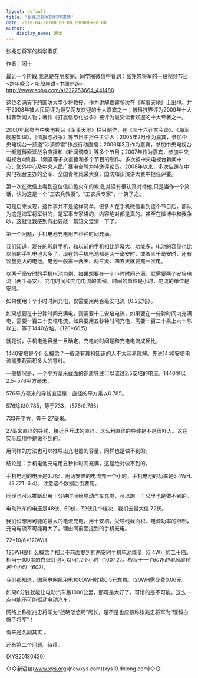 ```yaml
---
layout: default
title: '张兆忠将军的科学素质'
date: 2018-04-20T00:00:00.000000+08:00
author:
    display_name: 闲士
---
```


张兆忠将军的科学素质

作者：闲士

最近一个阶段,我总是在朋友圈、同学圈微信中看到：张兆忠将军的一段视频节目.<跨年晚会> 听局座讲<中国制造>.　　http://www.sohu.com/a/222753664_441488

这位名满天下的国防大学少将教授，作为讲解嘉宾多次在《军事天地》上出境。并于2003年被人民网评为最受网友欢迎的十大嘉宾之一；被科技界评为2009年十大科普新闻人物；著作《打赢信息化战争》被评为最受读者欢迎的十大专著之一。

2000年起参与中央电视台《军事天地》栏目制作，在《三十六计古今谈》、《海军舰船知识》、《情报与战争》等节目中担任主讲人；2005年2月作为嘉宾，参加中央电视台一频道“沙漠惊雷”作战行动直播；2006年3月作为嘉宾，参加中央电视台一频道科索沃战争直播和《新闻调查》等多个节目；2007年作为嘉宾，参加中央电视台4频道、1频道等多次直播和多个节目的制作。多次被中央电视台新闻中心、海外中心及中央人民广播电台聘为特邀评论员。2008年以来，多次应邀在中央电视台主办的全军、全国青年风采大赛、国防知识演讲大赛中担任评委。

第一次在微信上看到这位信口跑火车的教授,并没有很认真对待他,只是当作一个笑话，认为这是一个“工农兵教授”，“工农兵专家”，一笑了之。

可是后来发现，这件事并不是这样简单。很多人在手机微信看到这个节目后，都认为这是海军将军讲的，是军事专家讲的，内容绝对都是真的。甚至在微博中和我争吵，这就让我感到有必要敲一篇短文澄清一下了。

第一个问题，手机电池充电用五秒钟时间充满。

我们知道，现在的彩屏手机，和以前的手机相比屏幕大、功能多，电池的容量也比以前的手机电池大多了。现在的手机电池都是两千毫安时、或者三千毫安时，还有容量更大的电池。电池一般需一两天、两三天、四五天就要充一次电。

以两千毫安时的手机电池为例，如果想要在一个小时时间充满，就需要两个安培电流（两千毫安），充电时间和充电电流的乘积。时间的单位是小时，电流的单位是安培。

如果使用十个小时时间充电，仅需要用两百毫安电流（0.2安培）。

如果想要在十分钟时间充满电，则需要十二安培电流，如果要在一分钟时间内充满电，需要一百二十安培电流，如果要用五秒钟时间充电，需要一百二十乘上六十除以五，等于1440安培。（120*60/5）

就是说，手机电池容量一旦确定，充电的时间是和充电电流成反比，

1440安培是个什么概念？一般没有理科知识的人不太容易理解。先说1440安培电流需要截面积多大的导线。

一般情况是，一个平方毫米截面的铜质导线可以流过2.5安培的电流。1440除以2.5=576平方毫米，

576平方毫米的导线直径是：直径的平方乘以0.785。

576除以0.785，等于733，（576/0.785）

733开平方，等于 27毫米。

27毫米直径的导线，接近乒乓球的直径。这么粗直径的导线是不是很吓人。这在实际应用中是做不到的。

用同样的方法也可以推导出充电器的容量，同样也是做不到的。

结论是：手机电池充电用五秒钟时间充满，这是绝对做不到的。

手机电池的电压是3.7伏，用两安培的电流充一个小时，手机电池的功率是6.4WH.（3.7*2*1=6.4），注意这个数据后面要用。

同理也可以推断出用十分钟时间给电动汽车充电，可以跑一千公里也是做不到的。

电动汽车的电压是48伏、60伏、72伏几个档次，我们去最大值 72伏。

我们设想用可能的最大的电流充电，用十安培，受导线截面积、电源功率的限制，充电电流不可能再大了，理由同前面提到的手机充电。

72*10/6=120WH

120WH是什么概念？相当于前面提到的两安时手机电池能量（6.4W）的二十倍。相当于100度的白炽灯泡可以用1.2个小时（100*1.2）。相当于一个60W的电风扇转两个小时（60*2)。

我们都知道，国家电网民用电1000WH收费0.5元左右。120WH需交费0.06元。

如果6分钱就能让电动汽车跑1000公里，那可是太好了，可惜的是不可能。这么一点电能不可能驱动电动汽车，

网络上称张兆忠将军为“战略忽悠局”局长，是不是也应该称张兆忠将军为“理科白帽子将军”！

看来是名副其实 。

还有第二个问题。待续。

(XYS20180420)

◇◇新语丝(www.xys.org)(newxys.com)(xys10.dxiong.com)◇◇

